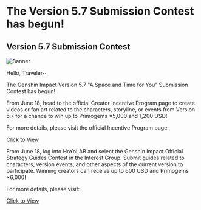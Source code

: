 # The Version 5.7 Submission Contest has begun!
## Version 5.7 Submission Contest
![Banner](https://sdk.hoyoverse.com/upload/ann/2025/06/12/43e5d9d2d216ff50461a1794be51e1d8_8325375374443238202.jpg)

Hello, Traveler~

The Genshin Impact Version 5.7 "A Space and Time for You" Submission Contest has begun!

From June 18, head to the official Creator Incentive Program page to create videos or fan art related to the characters, storyline, or events from Version 5.7 for a chance to win up to Primogems ×5,000 and 1,200 USD!

For more details, please visit the official Incentive Program page:

[Click to View](https://act.hoyoverse.com/puzzle/hk4e/pz_aXxhxsZT9v/index.html?sign_type=2&authkey_ver=1&auth_appid=e202505081243)

From June 18, log into HoYoLAB and select the Genshin Impact Official Strategy Guides Contest in the Interest Group. Submit guides related to characters, version events, and other aspects of the current version to participate. Winning creators can receive up to 600 USD and Primogems ×6,000!

For more details, please visit:

[Click to View](https://www.hoyolab.com/contribution/433)
